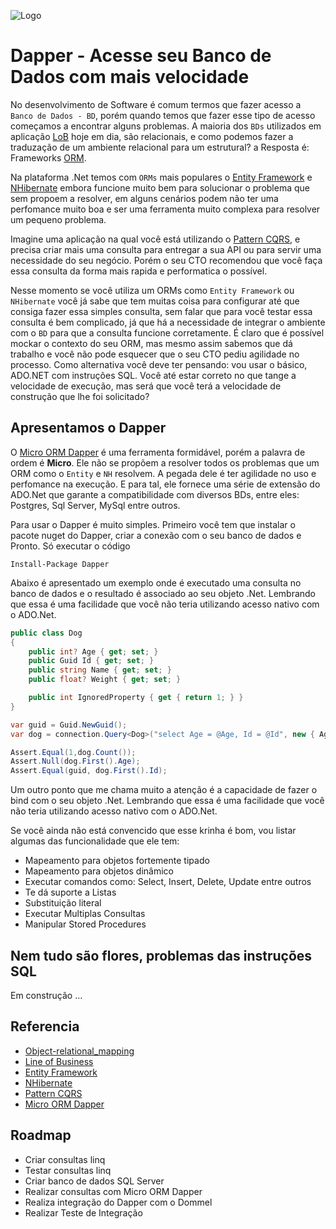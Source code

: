 ![Logo](https://github.com/thiagojsvix/Queries/blob/master/content/velocity.jpg)

# Dapper - Acesse seu Banco de Dados com mais velocidade
No desenvolvimento de Software é comum termos que fazer acesso a `Banco de Dados - BD`, porém quando temos que fazer esse tipo de acesso começamos a encontrar alguns problemas. A maioria dos `BDs` utilizados em aplicação [LoB](https://en.wikipedia.org/wiki/Line_of_business) hoje em dia, são relacionais, e como podemos fazer a traduzação de um ambiente relacional para um estrutural? a Resposta é: Frameworks [ORM](https://en.wikipedia.org/wiki/Object-relational_mapping).

Na plataforma .Net temos com `ORMs` mais populares o [Entity Framework](https://docs.microsoft.com/en-us/ef/core/) e [NHibernate](https://nhibernate.info/doc/nh/en/index.html) embora funcione muito bem para solucionar o problema que sem propoem a resolver, em alguns cenários podem não ter uma perfomance muito boa e ser uma ferramenta muito complexa para resolver um pequeno problema.

Imagine uma aplicação na qual você está utilizando o [Pattern CQRS](https://martinfowler.com/bliki/CQRS.html), e precisa criar mais uma consulta para entregar a sua API ou para servir uma necessidade do seu negócio. Porém o seu CTO recomendou que você faça essa consulta da forma mais rapida e performatica o possível.

Nesse momento se você utiliza um ORMs como `Entity Framework` ou `NHibernate` você já sabe que tem muitas coisa para configurar até que consiga fazer essa simples consulta, sem falar que para você testar essa consulta é bem complicado, já que há a necessidade de integrar o ambiente com o `BD` para que a consulta funcione corretamente. É claro que é possível mockar o contexto do seu ORM, mas mesmo assim sabemos que dá trabalho e você não pode esquecer que o seu CTO pediu agilidade no processo. Como alternativa você deve ter pensando: vou usar o básico, ADO.NET com instruções SQL. Você até estar correto no que tange a velocidade de execução, mas será que você terá a velocidade de construção que lhe foi solicitado?

## Apresentamos o Dapper

O [Micro ORM Dapper](https://github.com/StackExchange/Dapper) é uma ferramenta formidável, porém a palavra de ordem é **Micro**. Ele não se propõem a resolver todos os problemas que um ORM como o `Entity` e `NH` resolvem. A pegada dele é ter agilidade no uso e perfomance na execução. E para tal, ele fornece uma série de extensão do ADO.Net que garante a compatibilidade com diversos BDs, entre eles: Postgres, Sql Server, MySql entre outros.

Para usar o Dapper é muito simples. Primeiro você tem que instalar o pacote nuget do Dapper, criar a conexão com o seu banco de dados e Pronto. Só executar o código

```
Install-Package Dapper
```

Abaixo é apresentado um exemplo onde é executado uma consulta no banco de dados e o resultado é associado ao seu objeto .Net. Lembrando que essa é uma facilidade que você não teria utilizando acesso nativo com o ADO.Net.


```csharp
public class Dog
{
    public int? Age { get; set; }
    public Guid Id { get; set; }
    public string Name { get; set; }
    public float? Weight { get; set; }

    public int IgnoredProperty { get { return 1; } }
}

var guid = Guid.NewGuid();
var dog = connection.Query<Dog>("select Age = @Age, Id = @Id", new { Age = (int?)null, Id = guid });

Assert.Equal(1,dog.Count());
Assert.Null(dog.First().Age);
Assert.Equal(guid, dog.First().Id);
```
Um outro ponto que me chama muito a atenção é a capacidade de fazer o bind com o seu objeto .Net. Lembrando que essa é uma facilidade que você não teria utilizando acesso nativo com o ADO.Net.

Se você ainda não está convencido que esse krinha é bom, vou listar algumas das funcionalidade que ele tem:

* Mapeamento para objetos fortemente tipado
* Mapeamento para objetos dinâmico
* Executar comandos como: Select, Insert, Delete, Update entre outros
* Te dá suporte a Listas
* Substituição literal
* Executar Multiplas Consultas
* Manipular Stored Procedures

## Nem tudo são flores, problemas das instruções SQL
Em construção ...

## Referencia
* [Object-relational_mapping](https://en.wikipedia.org/wiki/Object-relational_mapping)  
* [Line of Business](https://en.wikipedia.org/wiki/Line_of_business)
* [Entity Framework](https://docs.microsoft.com/en-us/ef/core/) 
* [NHibernate](https://nhibernate.info/doc/nh/en/index.html)
* [Pattern CQRS](https://martinfowler.com/bliki/CQRS.html)
* [Micro ORM Dapper](https://github.com/StackExchange/Dapper)

## Roadmap
* Criar consultas linq
* Testar consultas linq
* Criar banco de dados SQL Server
* Realizar consultas com Micro ORM Dapper
* Realiza integração do Dapper com o Dommel
* Realizar Teste de Integração
